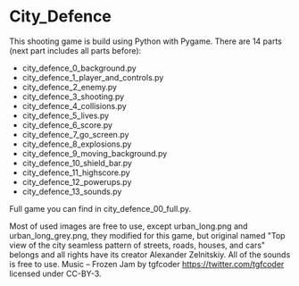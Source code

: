# City_Defence

This shooting game is build using Python with Pygame. There are 14 parts (next part includes all parts before):
- city_defence_0_background.py
- city_defence_1_player_and_controls.py
- city_defence_2_enemy.py
- city_defence_3_shooting.py
- city_defence_4_collisions.py
- city_defence_5_lives.py
- city_defence_6_score.py
- city_defence_7_go_screen.py
- city_defence_8_explosions.py
- city_defence_9_moving_background.py
- city_defence_10_shield_bar.py
- city_defence_11_highscore.py
- city_defence_12_powerups.py
- city_defence_13_sounds.py

Full game you can find in city_defence_00_full.py.

Most of used images are free to use, except urban_long.png and urban_long_grey.png, they modified for this game, but original named "Top view of the city seamless pattern of streets, roads, houses, and cars" belongs and all rights have its creator Alexander Zelnitskiy.
All of the sounds is free to use.
Music – Frozen Jam by tgfcoder <https://twitter.com/tgfcoder> licensed under CC-BY-3.
